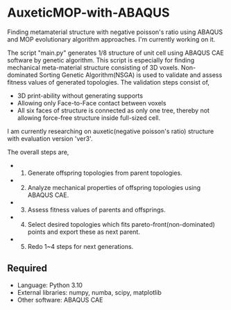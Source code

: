 # AuxeticMOP-with-ABAQUS
Finding metamaterial structure with negative poisson's ratio using ABAQUS and MOP evolutionary algorithm approaches.
I'm currently working on it.

The script "main.py" generates 1/8 structure of unit cell using ABAQUS CAE software by genetic algorithm.
This script is especially for finding mechanical meta-material structure consisting of 3D voxels.
Non-dominated Sorting Genetic Algorithm(NSGA) is used to validate and assess fitness values of generated topologies.
The validation steps consist of,
- 3D print-ability without generating supports
- Allowing only Face-to-Face contact between voxels
- All six faces of structure is connected as only one tree, thereby not allowing force-free structure inside full-sized cell.

I am currently researching on auxetic(negative poisson's ratio) structure with evaluation version 'ver3'.

The overall steps are, 
- 1. Generate offspring topologies from parent topologies.
- 2. Analyze mechanical properties of offspring topologies using ABAQUS CAE.
- 3. Assess fitness values of parents and offsprings.
- 4. Select desired topologies which fits pareto-front(non-dominated) points and export these as next parent.
- 5. Redo 1~4 steps for next generations.

## Required
- Language: Python 3.10
- External libraries: numpy, numba, scipy, matplotlib
- Other software: ABAQUS CAE
